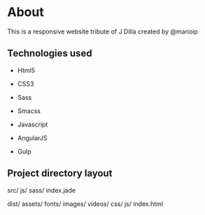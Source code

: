 About
=====

This is a responsive website tribute of J Dilla created by @marioip

## Technologies used

- Html5
- CSS3
- Sass
- Smacss
- Javascript
- AngularJS

- Gulp


## Project directory layout

src/
	js/
	sass/
	index.jade

dist/
	assets/
		fonts/
		images/
		videos/
	css/
	js/
	index.html


